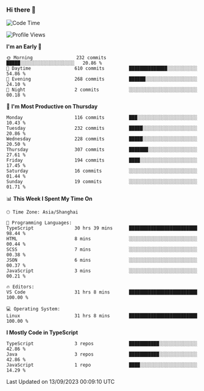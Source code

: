### Hi there 👋

<!--
**waynelwz/waynelwz** is a ✨ _special_ ✨ repository because its `README.md` (this file) appears on your GitHub profile.

Here are some ideas to get you started:

- 🔭 I’m currently working on ...
- 🌱 I’m currently learning ...
- 👯 I’m looking to collaborate on ...
- 🤔 I’m looking for help with ...
- 💬 Ask me about ...
- 📫 How to reach me: ...
- 😄 Pronouns: ...
- ⚡ Fun fact: ...
-->

<!--START_SECTION:waka-->
![Code Time](http://img.shields.io/badge/Code%20Time-1%2C900%20hrs%207%20mins-blue)

![Profile Views](http://img.shields.io/badge/Profile%20Views-0-blue)

**I'm an Early 🐤** 

```text
🌞 Morning                232 commits         █████░░░░░░░░░░░░░░░░░░░░   20.86 % 
🌆 Daytime                610 commits         ██████████████░░░░░░░░░░░   54.86 % 
🌃 Evening                268 commits         ██████░░░░░░░░░░░░░░░░░░░   24.10 % 
🌙 Night                  2 commits           ░░░░░░░░░░░░░░░░░░░░░░░░░   00.18 % 
```
📅 **I'm Most Productive on Thursday** 

```text
Monday                   116 commits         ███░░░░░░░░░░░░░░░░░░░░░░   10.43 % 
Tuesday                  232 commits         █████░░░░░░░░░░░░░░░░░░░░   20.86 % 
Wednesday                228 commits         █████░░░░░░░░░░░░░░░░░░░░   20.50 % 
Thursday                 307 commits         ███████░░░░░░░░░░░░░░░░░░   27.61 % 
Friday                   194 commits         ████░░░░░░░░░░░░░░░░░░░░░   17.45 % 
Saturday                 16 commits          ░░░░░░░░░░░░░░░░░░░░░░░░░   01.44 % 
Sunday                   19 commits          ░░░░░░░░░░░░░░░░░░░░░░░░░   01.71 % 
```


📊 **This Week I Spent My Time On** 

```text
🕑︎ Time Zone: Asia/Shanghai

💬 Programming Languages: 
TypeScript               30 hrs 39 mins      █████████████████████████   98.44 % 
HTML                     8 mins              ░░░░░░░░░░░░░░░░░░░░░░░░░   00.44 % 
SCSS                     7 mins              ░░░░░░░░░░░░░░░░░░░░░░░░░   00.38 % 
JSON                     6 mins              ░░░░░░░░░░░░░░░░░░░░░░░░░   00.37 % 
JavaScript               3 mins              ░░░░░░░░░░░░░░░░░░░░░░░░░   00.21 % 

🔥 Editors: 
VS Code                  31 hrs 8 mins       █████████████████████████   100.00 % 

💻 Operating System: 
Linux                    31 hrs 8 mins       █████████████████████████   100.00 % 
```

**I Mostly Code in TypeScript** 

```text
TypeScript               3 repos             ███████████░░░░░░░░░░░░░░   42.86 % 
Java                     3 repos             ███████████░░░░░░░░░░░░░░   42.86 % 
JavaScript               1 repo              ████░░░░░░░░░░░░░░░░░░░░░   14.29 % 
```




 Last Updated on 13/09/2023 00:09:10 UTC
<!--END_SECTION:waka-->
